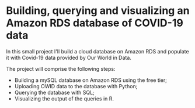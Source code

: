 # Building, querying and visualizing an Amazon RDS database of COVID-19 data

In this small project I'll build a cloud database on Amazon RDS and populate it with Covid-19 data provided by Our World in Data. 

The project will comprise the following steps:

- Building a mySQL database on Amazon RDS using the free tier;
- Uploading OWID data to the database with Python;
- Querying the database with SQL;
- Visualizing the output of the queries in R.
